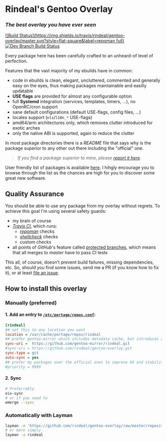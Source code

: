 Rindeal's Gentoo Overlay
==========================

### _The best overlay you have ever seen_

[![Build Status](https://img.shields.io/travis/rindeal/gentoo-overlay/master.svg?style=flat-square&label=repoman full)](https://travis-ci.org/rindeal/gentoo-overlay)
[![Dev Branch Build Status](https://img.shields.io/travis/rindeal/gentoo-overlay/dev.svg?style=flat-square&label=dev)](https://travis-ci.org/rindeal/gentoo-overlay)

Every package here has been carefully crafted to an unheard-of level of perfection.

Features that the vast majority of my ebuilds have in common:

 - code in ebuilds is clean, elegant, uncluttered, commented and generally easy on the eyes, thus making packages maintainable and easilly updatable
 - **USE flags** are provided for almost any configurable option
 - full **Systemd** integration (services, templates, timers, ...), no OpenRC/cron support
 - sane default configurations (default USE-flags, config files, ...)
 - locales support (`nls`/`l10n_*` USE-flags)
 - amd64/arm architectures only, which removes clutter introduced for exotic arches
 - only the native ABI is supported, again to reduce the clutter

In most package directories there is a _README_ file that says why is the package superior to any other out there including the "official" one.

> _If you find a package superior to mine, please [report it here][New issue]_.

User friendly list of packages is available [here][LISTING].
I hihgly encourage you to browse through the list as the chances are high for you to discover some great new software.


Quality Assurance
------------------

You should be able to use any package from my overlay without regrets.
To achieve this goal I'm using several safety guards:

- my brain of course
- _[Travis CI](https://travis-ci.org/)_, which runs:
    - _[repoman](https://wiki.gentoo.org/wiki/Repoman)_ checks
    - _[shellcheck](https://www.shellcheck.net/)_ checks
    - custom checks
- all points of _GitHub_'s feature called [protected branches], which means that all merges to _master_ have to pass CI tests

This all, of course, doesn't prevent build failures, missing dependencies, etc. So, should you find
some issues, send me a PR (if you know how to fix it), or at least [file an issue][New issue].


How to install this overlay
----------------------------

### Manually (preferred)

#### 1. Add an entry to [`/etc/portage/repos.conf`](https://wiki.gentoo.org/wiki//etc/portage/repos.conf):

```ini
[rindeal]
## set this to any location you want
location = /var/cache/portage/repos/rindeal
## prefer gentoo-mirror which includes metadata cache, but introduces a delay for hotfixes
sync-uri =  https://github.com/gentoo-mirror/rindeal.git
#sync-uri = https://github.com/rindeal/gentoo-overlay.git
sync-type = git
auto-sync = yes
## prefer my packages over the official ones to improve UX and stability
#priority = 9999
```

#### 2. Sync

```sh
# Preferrably
eix-sync
# or if you need to
emerge --sync
```

### Automatically with Layman

```sh
layman -o 'https://github.com/rindeal/gentoo-overlay/raw/master/repositories.xml' -a rindeal
# or more simply
layman -a rindeal
```


[protected branches]: https://help.github.com/articles/about-protected-branches/
[LISTING]: ./LISTING.md
[New issue]: https://github.com/rindeal/gentoo-overlay/issues/new
[Telegram]: https://desktop.telegram.org/
